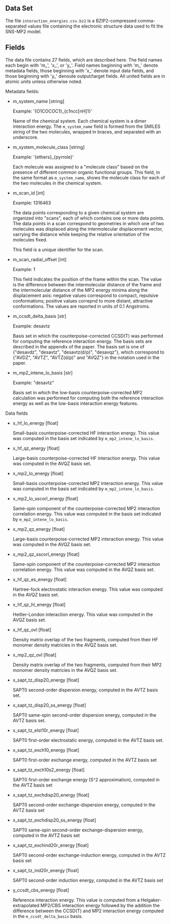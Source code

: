 Data Set
--------

The file `interaction_energies.csv.bz2` is a BZIP2-compressed comma-separated
values file containing the electronic structure data used to fit the SNS-MP2
model.

Fields
------

The data file contains 27 fields, which are described here. The field names
each begin with 'm_', 'x_', or 'y_'. Field names beginning with 'm_' denote
metadata fields, those beginning with 'x_' denote input data fields, and those
beginning with 'y_' denoute output/target fields. All united fields are in
atomic units unless otherwise noted.

Metadata fields:

- m_system_name [string]
    
    Example: '{O1COCOC1}_{c1ncc[nH]1}'

    Name of the chemical system. Each chemical system is a dimer interaction
    energy. The `m_system_name` field is formed from the SMILES string of the
    two molecules, wrapped in braces, and separated with an  underscore.

- m_system_molecule_class [string]

    Example: '{ethers}_{pyrrole}'

    Each molecule was assigned to a "molecule class" based on the presence of
    different common organic functional groups. This field, in the same format
    as `m_system_name`, shows the molecule class for each of the two molecules
    in the chemical system.

- m_scan_id [int]

    Example: 1316463

    The data points corresponding to a given chemical system are organized into
    "scans", each of which contains one or more data points. The data points
    in a scan correspond to geometries in which one of two molecules was
    displaced along the intermolecular displacement vector, varrying the
    distance while keeping the relative orientation of the molecules fixed.

    This field is a unique identifier for the scan.

- m_scan_radial_offset [int]

    Example: 1

    This field indicates the position of the frame within the scan. The value
    is the difference between the intermolecular distance of the frame and the
    intermolecular distance of the MP2 energy minima along the displacement
    axis: negative values correspond to compact, repulsive conformations;
    positive values correpnd to more distant, attractive conformations. The
    values are reported in units of 0.1 Angstroms.

- m_ccsdt_delta_basis [str]

    Example: desavtz

    Basis set in which the counterpoise-corrected CCSD(T) was performed for
    computing the reference interaction energy. The basis sets are described
    in the appendix of the paper. The basis set is one of {"desavdz",
    "desavtz", "desavtz(d/p)", "desavqz"}, which correspond to {"AVDZ", "AVTZ",
    "AVTZ(d/p)" and "AVQZ"} in the notation used in the paper.

- m_mp2_intene_lo_basis [str]

    Example: "desavtz"

    Basis set in which the low-basis counterpoise-corrected MP2 calculation
    was performed for computing both the reference interaction energy as
    well as the low-basis interaction energy features.


Data fields

- x_hf_lo_energy [float]

    Small-basis counterpoise-corrected HF interaction energy. This value was
    computed in the basis set indicated by `m_mp2_intene_lo_basis`.

- x_hf_qz_energy [float]

    Large-basis counterpoise-corrected HF interaction energy. This value was
    computed in the AVQZ basis set.

- x_mp2_lo_energy [float]

    Small-basis counterpoise-corrected MP2 interaction energy. This value was
    computed in the basis set indicated by `m_mp2_intene_lo_basis`.

- x_mp2_lo_sscorl_energy [float]

    Same-spin component of the counterpoise-corrected MP2 interaction
    correlation energy. This value was computed in the basis set indicated by
    `m_mp2_intene_lo_basis`.

- x_mp2_qz_energy [float]

    Large-basis counterpoise-corrected MP2 interaction energy. This value was
    computed in the AVQZ basis set.

- x_mp2_qz_sscorl_energy [float]

    Same-spin component of the counterpoise-corrected MP2 interaction
    correlation energy. This value was computed in the AVQZ basis set.

- x_hf_qz_es_energy [float]

    Hartree-fock electrostatic interaction energy. This value was computed in
    the AVQZ basis set.

- x_hf_qz_hl_energy [float]

    Heitler-London interaction energy. This value was computed in the AVQZ basis
    set.

- x_hf_qz_ovl [float]

    Density matrix overlap of the two fragments, computed from their HF monomer
    density matricies in the AVQZ basis set.

- x_mp2_qz_ovl [float]

    Density matrix overlap of the two fragments, computed from their MP2 monomer
    density matricies in the AVQZ basis set.

- x_sapt_tz_disp20_energy [float]
    
    SAPT0 second-order dispersion energy, computed in the AVTZ basis set.

- x_sapt_tz_disp20_ss_energy [float]

    SAPT0 same-spin second-order dispersion energy, computed in the AVTZ basis
    set.

- x_sapt_tz_elst10r_energy [float]

    SAPT0 first-order electrostatic energy, computed in the AVTZ basis set.

- x_sapt_tz_exch10_energy [float]

    SAPT0 first-order exchange energy, computed in the AVTZ basis set

- x_sapt_tz_exch10s2_energy [float]

    SAPT0 first-order exchange energy (S^2 approximation), computed in the
    AVTZ basis set

- x_sapt_tz_exchdisp20_energy [float]
    
    SAPT0 second-order exchange-dispersion energy, computed in the AVTZ basis
    set

- x_sapt_tz_exchdisp20_ss_energy [float]

    SAPT0 same-spin second-order exchange-dispersion energy, computed in the
    AVTZ basis set

- x_sapt_tz_exchind20r_energy [float]

    SAPT0 second-order exchange-induction energy, computed in the AVTZ basis
    set

- x_sapt_tz_ind20r_energy [float]

    SAPT0 second-order induction energy, computed in the AVTZ basis set

- y_ccsdt_cbs_energy [float]

    Reference interaction energy. This value is computed from a Helgaker-
    extrapolated MP2/CBS interaction energy followed by the addition the
    difference between the CCSD(T) and MP2 interaction energy computed in the 
    `m_ccsdt_delta_basis` basis.